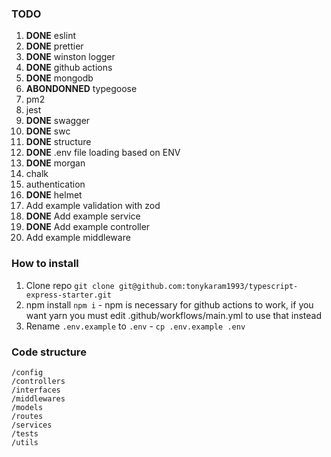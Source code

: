 ### TODO

1. **DONE** eslint
2. **DONE** prettier
3. **DONE** winston logger
4. **DONE** github actions
5. **DONE** mongodb
6. **ABONDONNED** typegoose
7. pm2
8. jest
9. **DONE** swagger
10. **DONE** swc
11. **DONE** structure
12. **DONE** .env file loading based on ENV
13. **DONE** morgan
14. chalk
15. authentication
16. **DONE** helmet
17. Add example validation with zod
18. **DONE** Add example service
19. **DONE** Add example controller
20. Add example middleware

### How to install

1. Clone repo `git clone git@github.com:tonykaram1993/typescript-express-starter.git`
2. npm install `npm i` - npm is necessary for github actions to work, if you want yarn you must edit .github/workflows/main.yml to use that instead
3. Rename `.env.example` to `.env` - `cp .env.example .env`

### Code structure

```
/config
/controllers
/interfaces
/middlewares
/models
/routes
/services
/tests
/utils
```
